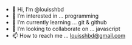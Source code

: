 - 👋 Hi, I’m @louisshbd
- 👀 I’m interested in ... programming
- 🌱 I’m currently learning ... git & github
- 💞️ I’m looking to collaborate on ... javascript
- 📫 How to reach me ... louisshbd@gmail.com

<!---
louisshbd/louisshbd is a ✨ special ✨ repository because its `README.md` (this file) appears on your GitHub profile.
You can click the Preview link to take a look at your changes.
--->
